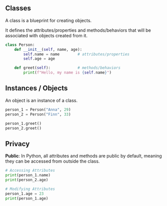 
## Classes

A class is a blueprint for creating objects. 

It defines the attributes/properties and methods/behaviors that will be associated with objects created from it.

```python
class Person:
    def __init__(self, name, age):
        self.name = name        # attributes/properties
        self.age = age

    def greet(self):            # methods/behaviors
        print(f"Hello, my name is {self.name}")
```

## Instances / Objects

An object is an instance of a class.

```python
person_1 = Person("Anna", 29)
person_2 = Person("Finn", 33) 

person_1.greet()
person_2.greet()
```

## Privacy

__Public__: In Python, all attributes and methods are public by default, meaning they can be accessed from outside the class.

```python
# Accessing Attributes
print(person_1.name)
print(person_2.age)

# Modifying Attributes
person_1.age = 23
print(person_1.age)
```